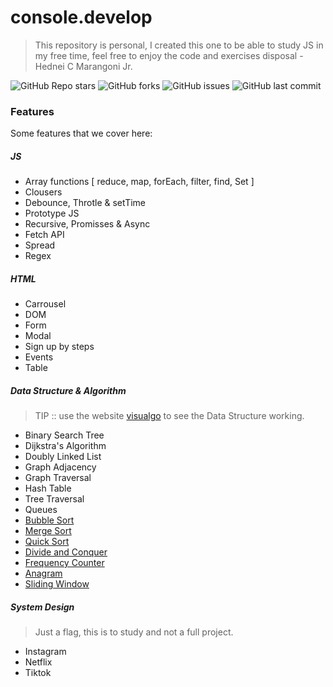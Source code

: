 # console.develop

> This repository is personal, I created this one to be able to study JS in my free time, feel free to enjoy the code and exercises disposal - Hednei C Marangoni Jr.

![GitHub Repo stars](https://img.shields.io/github/stars/marangonijunior/console.develop?style=social) ![GitHub forks](https://img.shields.io/github/forks/marangonijunior/console.develop?style=social) ![GitHub issues](https://img.shields.io/github/issues/marangonijunior/console.develop) ![GitHub last commit](https://img.shields.io/github/last-commit/marangonijunior/console.develop)

### Features

Some features that we cover here:

##### JS

- Array functions [ reduce, map, forEach, filter, find, Set ]
- Clousers
- Debounce, Throtle & setTime
- Prototype JS
- Recursive, Promisses & Async
- Fetch API
- Spread
- Regex

##### HTML

- Carrousel
- DOM
- Form
- Modal
- Sign up by steps
- Events
- Table

##### Data Structure & Algorithm

> TIP :: use the website [visualgo](https://visualgo.net/en) to see the Data Structure working.

- Binary Search Tree
- Dijkstra's Algorithm
- Doubly Linked List
- Graph Adjacency
- Graph Traversal
- Hash Table
- Tree Traversal
- Queues
- [Bubble Sort](data_structure_algorithm/bubble_sort.js)
- [Merge Sort](data_structure_algorithm/merge_sort.js)
- [Quick Sort](data_structure_algorithm/quick_sort.js)
- [Divide and Conquer](data_structure_algorithm/divide_and_conquer.js)
- [Frequency Counter](data_structure_algorithm/frequency_counter.js)
- [Anagram](data_structure_algorithm/anagram.js)
- [Sliding Window](data_structure_algorithm/sliding_window.js)

##### System Design

> Just a flag, this is to study and not a full project.

- Instagram
- Netflix
- Tiktok
